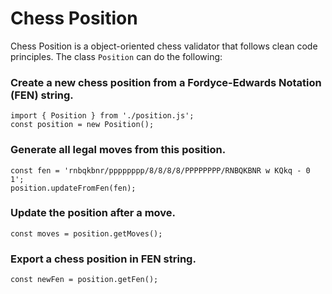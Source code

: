 # Chess Position

Chess Position is a object-oriented chess validator that follows clean code principles. The class `Position` can do the following:
### Create a new chess position from a Fordyce-Edwards Notation (FEN) string.
```
import { Position } from './position.js';
const position = new Position();
```
### Generate all legal moves from this position.
```
const fen = 'rnbqkbnr/pppppppp/8/8/8/8/PPPPPPPP/RNBQKBNR w KQkq - 0 1';
position.updateFromFen(fen);
```
### Update the position after a move.
```
const moves = position.getMoves();
```

### Export a chess position in FEN string.
```
const newFen = position.getFen();
```
